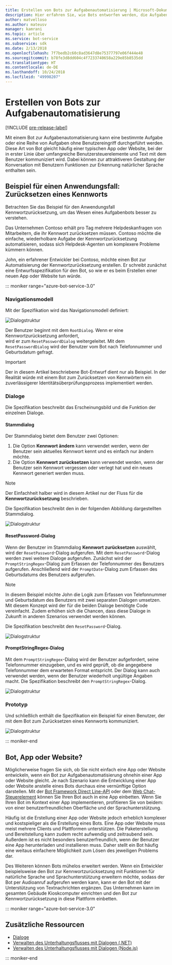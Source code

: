 ```yaml
---
title: Erstellen von Bots zur Aufgabenautomatisierung | Microsoft-Dokumentation
description: Hier erfahren Sie, wie Bots entworfen werden, die Aufgaben ohne weiteren Benutzereingriff durchführen.
author: matvelloso
ms.author: mateusv
manager: kamrani
ms.topic: article
ms.service: bot-service
ms.subservice: sdk
ms.date: 2/13/2018
ms.openlocfilehash: 7f7bedb2c60c8ad3647d8e75377797e06f444e48
ms.sourcegitcommit: b78fe3d8dd604c4f7233740658a229e85b8535dd
ms.translationtype: HT
ms.contentlocale: de-DE
ms.lasthandoff: 10/24/2018
ms.locfileid: "49998207"
---
```

# <a name="create-task-automation-bots"></a>Erstellen von Bots zur Aufgabenautomatisierung

[!INCLUDE [pre-release-label](./includes/pre-release-label-v3.md)]

Mit einem Bot zur Aufgabenautomatisierung kann eine bestimmte Aufgabe oder eine Reihe von Aufgaben ohne Benutzereingriff durchgeführt werden. Diese Art von Bot gleicht häufig einer typischen App oder Website, bei der in erster Linie über umfangreiche Benutzersteuerelemente und Text mit dem Benutzer kommuniziert wird. Dabei können zur attraktiveren Gestaltung der Konversation mit Benutzern Funktionen zur Erkennung natürlicher Sprache enthalten sein. 

## <a name="example-use-case-password-reset"></a>Beispiel für einen Anwendungsfall: Zurücksetzen eines Kennworts

Betrachten Sie das Beispiel für den Anwendungsfall Kennwortzurücksetzung, um das Wesen eines Aufgabenbots besser zu verstehen. 

Das Unternehmen Contoso erhält pro Tag mehrere Helpdeskanfragen von Mitarbeitern, die ihr Kennwort zurücksetzen müssen. Contoso möchte die einfache, wiederholbare Aufgabe der Kennwortzurücksetzung automatisieren, sodass sich Helpdesk-Agenten um komplexere Probleme kümmern können. 

John, ein erfahrener Entwickler bei Contoso, möchte einen Bot zur Automatisierung der Kennwortzurücksetzung erstellen. Er schreibt zunächst eine Entwurfsspezifikation für den Bot, so wie er es beim Erstellen einer neuen App oder Website tun würde. 

::: moniker range="azure-bot-service-3.0"

### <a name="navigation-model"></a>Navigationsmodell

Mit der Spezifikation wird das Navigationsmodell definiert:

![Dialogstruktur](~/media/bot-service-design-pattern-task-automation/simple-task1.png)

Der Benutzer beginnt mit dem `RootDialog`. Wenn er eine Kennwortzurücksetzung anfordert,  
wird er zum `ResetPasswordDialog` weitergeleitet. Mit dem `ResetPasswordDialog` wird der Benutzer vom Bot nach Telefonnummer und Geburtsdatum gefragt. 

> [!IMPORTANT]
> Der in diesem Artikel beschriebene Bot-Entwurf dient nur als Beispiel. In der Realität würde mit einem Bot zum Zurücksetzen von Kennwörtern ein zuverlässigerer Identitätsüberprüfungsprozess implementiert werden.

### <a name="dialogs"></a>Dialoge

Die Spezifikation beschreibt das Erscheinungsbild und die Funktion der einzelnen Dialoge. 

#### <a name="root-dialog"></a>Stammdialog

Der Stammdialog bietet dem Benutzer zwei Optionen: 

1. Die Option **Kennwort ändern** kann verwendet werden, wenn der Benutzer sein aktuelles Kennwort kennt und es einfach nur ändern möchte.
2. Die Option **Kennwort zurücksetzen** kann verwendet werden, wenn der Benutzer sein Kennwort vergessen oder verlegt hat und ein neues Kennwort generiert werden muss.

> [!NOTE]
> Der Einfachheit halber wird in diesem Artikel nur der Fluss für die **Kennwortzurücksetzung** beschrieben.

Die Spezifikation beschreibt den in der folgenden Abbildung dargestellten Stammdialog.

![Dialogstruktur](~/media/bot-service-design-pattern-task-automation/simple-task2.png)

#### <a name="resetpassword-dialog"></a>ResetPassword-Dialog

Wenn der Benutzer im Stammdialog **Kennwort zurücksetzen** auswählt, wird der `ResetPassword`-Dialog aufgerufen. 
Mit dem `ResetPassword`-Dialog werden zwei weitere Dialoge aufgerufen. 
Zunächst wird der `PromptStringRegex`-Dialog zum Erfassen der Telefonnummer des Benutzers aufgerufen. 
Anschließend wird der `PromptDate`-Dialog zum Erfassen des Geburtsdatums des Benutzers aufgerufen. 

> [!NOTE]
> In diesem Beispiel möchte John die Logik zum Erfassen von Telefonnummer und Geburtsdatum des Benutzers mit zwei separaten Dialogen umsetzen. Mit diesem Konzept wird der für die beiden Dialoge benötigte Code vereinfacht. Zudem erhöhen sich die Chancen, dass diese Dialoge in Zukunft in anderen Szenarios verwendet werden können. 

Die Spezifikation beschreibt den `ResetPassword`-Dialog.

![Dialogstruktur](~/media/bot-service-design-pattern-task-automation/simple-task3.png)

#### <a name="promptstringregex-dialog"></a>PromptStringRegex-Dialog

Mit dem `PromptStringRegex`-Dialog wird der Benutzer aufgefordert, seine Telefonnummer einzugeben, und es wird geprüft, ob die angegebene Telefonnummer dem erwarteten Format entspricht. 
Der Dialog kann auch verwendet werden, wenn der Benutzer wiederholt ungültige Angaben macht. 
Die Spezifikation beschreibt den `PromptStringRegex`-Dialog.

![Dialogstruktur](~/media/bot-service-design-pattern-task-automation/simple-task4.png)

### <a name="prototype"></a>Prototyp

Und schließlich enthält die Spezifikation ein Beispiel für einen Benutzer, der mit dem Bot zum Zurücksetzen eines Kennworts kommuniziert.

![Dialogstruktur](~/media/bot-service-design-pattern-task-automation/simple-task5.png)

::: moniker-end 

## <a name="bot-app-or-website"></a>Bot, App oder Website?

Möglicherweise fragen Sie sich, ob Sie nicht einfach eine App oder Website entwickeln, wenn ein Bot zur Aufgabenautomatisierung ohnehin einer App oder Website gleicht. Je nach Szenario kann die Entwicklung einer App oder Website anstelle eines Bots durchaus eine vernünftige Option darstellen. Mit der [Bot Framework Direct Line-API][directLineAPI] oder dem <a href="https://aka.ms/BotFramework-WebChat" target="_blank">Web Chat-Steuerelement</a> können Sie Ihren Bot auch in eine App einbetten. Wenn Sie Ihren Bot im Kontext einer App implementieren, profitieren Sie von beidem: von einer benutzerfreundlichen Oberfläche und der Sprachunterstützung. 

Häufig ist die Erstellung einer App oder Website jedoch erheblich komplexer und kostspieliger als die Erstellung eines Bots. Eine App oder Website muss meist mehrere Clients und Plattformen unterstützen. Die Paketerstellung und Bereitstellung kann zudem recht aufwendig und zeitraubend sein. Außerdem ist es nicht besonders benutzerfreundlich, wenn der Benutzer eine App herunterladen und installieren muss. Daher stellt ein Bot häufig eine weitaus einfachere Möglichkeit zum Lösen des jeweiligen Problems dar. 

Des Weiteren können Bots mühelos erweitert werden. Wenn ein Entwickler beispielsweise den Bot zur Kennwortzurücksetzung mit Funktionen für natürliche Sprache und Sprachunterstützung erweitern möchte, sodass der Bot per Audioanruf aufgerufen werden kann, kann er den Bot mit der Unterstützung von Textnachrichten ergänzen. Das Unternehmen kann im gesamten Gebäude Kioskcomputer einrichten und den Bot zur Kennwortzurücksetzung in diese Plattform einbetten.

::: moniker range="azure-bot-service-3.0"
<!-- TODO: SimpleTaskAutomation no longer exists
## Sample code

For a complete sample that shows how to implement simple task automation using the Bot Builder SDK for .NET, see the <a href="https://aka.ms/capability-SimpleTaskAutomation" target="_blank">Simple Task Automation sample</a> in GitHub.

For a complete sample that shows how to implement simple task automation using the Bot Builder SDK for Node.js, see the <a href="https://aka.ms/capability-SimpleTaskAutomation" target="_blank">Simple Task Automation sample</a> in GitHub.
-->

## <a name="additional-resources"></a>Zusätzliche Ressourcen

- [Dialoge](~/dotnet/bot-builder-dotnet-dialogs.md)
- [Verwalten des Unterhaltungsflusses mit Dialogen (.NET)](~/dotnet/bot-builder-dotnet-manage-conversation-flow.md)
- [Verwalten des Unterhaltungsflusses mit Dialogen (Node.js)](~/nodejs/bot-builder-nodejs-manage-conversation-flow.md)

::: moniker-end

[directLineAPI]: https://docs.botframework.com/en-us/restapi/directline3/#navtitle
